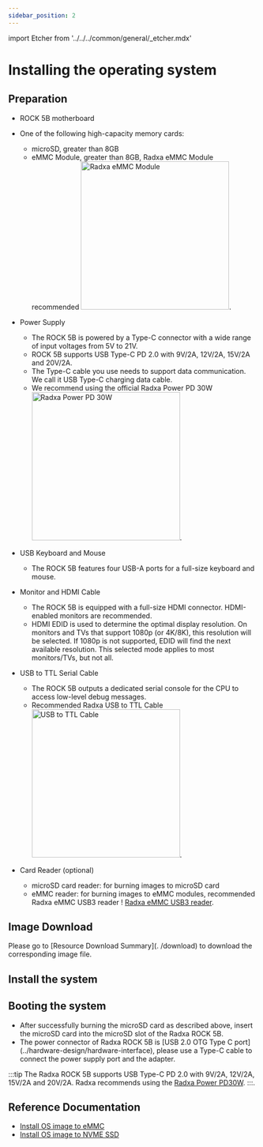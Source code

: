 ```yaml
---
sidebar_position: 2
---
```


import Etcher from '../../../common/general/\_etcher.mdx'

# Installing the operating system

## Preparation

- ROCK 5B motherboard

- One of the following high-capacity memory cards:

  - microSD, greater than 8GB
  - eMMC Module, greater than 8GB, Radxa eMMC Module recommended
    <img src="/img/accessories/emmc-module.webp" alt="Radxa eMMC Module" width="300" />.

- Power Supply

  - The ROCK 5B is powered by a Type-C connector with a wide range of input voltages from 5V to 21V.
  - ROCK 5B supports USB Type-C PD 2.0 with 9V/2A, 12V/2A, 15V/2A and 20V/2A.
  - The Type-C cable you use needs to support data communication. We call it USB Type-C charging data cable.
  - We recommend using the official Radxa Power PD 30W <img src="/img/accessories/pd-30w.webp" alt="Radxa Power PD 30W" width="300" />.

- USB Keyboard and Mouse

  - The ROCK 5B features four USB-A ports for a full-size keyboard and mouse.

- Monitor and HDMI Cable

  - The ROCK 5B is equipped with a full-size HDMI connector. HDMI-enabled monitors are recommended.
  - HDMI EDID is used to determine the optimal display resolution. On monitors and TVs that support 1080p (or 4K/8K), this resolution will be selected. If 1080p is not supported, EDID will find the next available resolution. This selected mode applies to most monitors/TVs, but not all.

- USB to TTL Serial Cable

  - The ROCK 5B outputs a dedicated serial console for the CPU to access low-level debug messages.
  - Recommended Radxa USB to TTL Cable <img src="/img/accessories/usb-ttl.webp" alt="USB to TTL Cable" width="300" />.

- Card Reader (optional)
  - microSD card reader: for burning images to microSD card
  - eMMC reader: for burning images to eMMC modules, recommended Radxa eMMC USB3 reader ! [Radxa eMMC USB3 reader](/img/accessories/emmc-reader-02.webp).

## Image Download

Please go to [Resource Download Summary](. /download) to download the corresponding image file.

## Install the system

<Etcher model="rock5b" />

## Booting the system

- After successfully burning the microSD card as described above, insert the microSD card into the microSD slot of the Radxa ROCK 5B.
- The power connector of Radxa ROCK 5B is [USB 2.0 OTG Type C port] (../hardware-design/hardware-interface), please use a Type-C cable to connect the power supply port and the adapter.

:::tip
The Radxa ROCK 5B supports USB Type-C PD 2.0 with 9V/2A, 12V/2A, 15V/2A and 20V/2A. Radxa recommends using the [Radxa Power PD30W](../accessories/pd-30W).
:::.

## Reference Documentation

- [Install OS image to eMMC](../low-level-dev/install-os-on-emmc)
- [Install OS image to NVME SSD](../low-level-dev/install-os-on-nvme)
